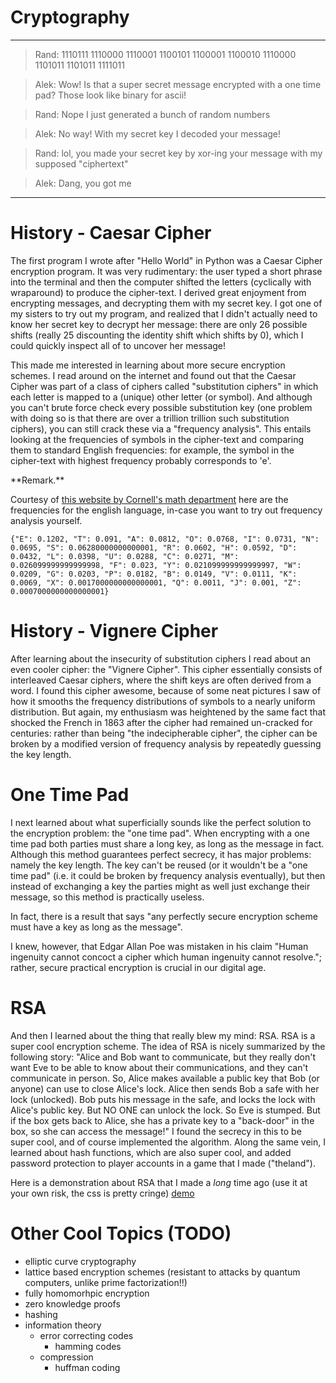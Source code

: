 # Cryptography

---

> Rand: 1110111 1110000 1110001 1100101 1100001 1100010 1110000 1101011 1101011 1111011

> Alek: Wow! Is that a super secret message encrypted with a one time pad? Those look like binary for ascii!

> Rand: Nope I just generated a bunch of random numbers

> Alek: No way! With my secret key I decoded your message! 

> Rand: lol, you made your secret key by xor-ing your message with my supposed "ciphertext"

> Alek: Dang, you got me

---

# History - Caesar Cipher

The first program I wrote after "Hello World" in Python was a Caesar Cipher encryption program. It was very rudimentary: the user typed a short phrase into the terminal and then the computer shifted the letters (cyclically with wraparound) to produce the cipher-text. I derived great enjoyment from encrypting messages, and decrypting them with my secret key.
I got one of my sisters to try out my program, and realized that I didn't actually need to know her secret key to decrypt her message: there are only 26 possible shifts (really 25 discounting the identity shift which shifts by 0), which I could quickly inspect all of to uncover her message!

This made me interested in learning about more secure encryption schemes. 
I read around on the internet and found out that the Caesar Cipher was part of a class of ciphers called "substitution ciphers" in which each letter is mapped to a (unique) other letter (or symbol).
And although you can't brute force check every possible substitution key (one problem with doing so is that there are over a trillion trillion such substitution ciphers), you can still crack these via a "frequency analysis".
This entails looking at the frequencies of symbols in the cipher-text and comparing them to standard English frequencies: for example, the symbol in the cipher-text with highest frequency probably corresponds to 'e'.


<div class="rmk envbox">**Remark.**

Courtesy of [this website by Cornell's math department](http://pi.math.cornell.edu/~mec/2003-2004/cryptography/subs/frequencies.html) here are the frequencies for the english language, in-case you want to try out frequency analysis yourself.

`{"E": 0.1202, "T": 0.091, "A": 0.0812, "O": 0.0768, "I": 0.0731, "N": 0.0695, "S": 0.06280000000000001, "R": 0.0602, "H": 0.0592, "D": 0.0432, "L": 0.0398, "U": 0.0288, "C": 0.0271, "M": 0.026099999999999998, "F": 0.023, "Y": 0.021099999999999997, "W": 0.0209, "G": 0.0203, "P": 0.0182, "B": 0.0149, "V": 0.0111, "K": 0.0069, "X": 0.0017000000000000001, "Q": 0.0011, "J": 0.001, "Z": 0.0007000000000000001}`

</div>

# History - Vignere Cipher

After learning about the insecurity of substitution ciphers I read about an even cooler cipher: the "Vignere Cipher". 
This cipher essentially consists of interleaved Caesar ciphers, where the shift keys are often derived from a word.
I found this cipher awesome, because of some neat pictures I saw of how it smooths the frequency distributions of symbols to a nearly uniform distribution.
But again, my enthusiasm was heightened by the same fact that shocked the French in 1863 after the cipher had remained un-cracked for centuries: rather than being "the indecipherable cipher", the cipher can be broken by a modified version of frequency analysis by repeatedly guessing the key length.

# One Time Pad

I next learned about what superficially sounds like the perfect solution to the encryption problem: the "one time pad". When encrypting with a one time pad both parties must share a long key, as long as the message in fact. Although this method guarantees perfect secrecy, it has major problems: namely the key length. The key can't be reused (or it wouldn't be a "one time pad" (i.e. it could be broken by frequency analysis eventually), but then instead of exchanging a key the parties might as well just exchange their message, so this method is practically useless.

In fact, there is a result that says "any perfectly secure encryption scheme must have a key as long as the message".

I knew, however, that Edgar Allan Poe was mistaken in his claim "Human ingenuity cannot concoct a cipher which human ingenuity cannot resolve."; rather, secure practical encryption is crucial in our digital age.

# RSA

And then I learned about the thing that really blew my mind: RSA. RSA is a super cool encryption scheme. The idea of RSA is nicely summarized by the following story:
"Alice and Bob want to communicate, but they really don't want Eve to be able to know about their communications, and they can't communicate in person. So, Alice makes available a public key that Bob (or anyone) can use to close Alice's lock. Alice then sends Bob a safe with her lock (unlocked). Bob puts his message in the safe, and locks the lock with Alice's public key. But NO ONE can unlock the lock. So Eve is stumped. But if the box gets back to Alice, she has a private key to a "back-door" in the box, so she can access the message!"
I found the secrecy in this to be super cool, and of course implemented the algorithm.
Along the same vein, I learned about hash functions, which are also super cool, and added password protection to player accounts in a game that I made ("theland").

Here is a demonstration about RSA that I made a _long_ time ago (use it at your own risk, the css is pretty cringe) [demo](rsademo.html)

# Other Cool Topics (TODO)

- elliptic curve cryptography
- lattice based encryption schemes (resistant to attacks by quantum computers, unlike prime factorization!!)
- fully homomorhpic encryption
- zero knowledge proofs
- hashing 
- information theory
  * error correcting codes
    - hamming codes
  * compression
    - huffman coding

